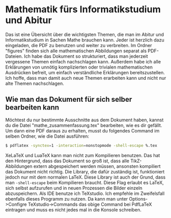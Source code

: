 # Mathematik fürs Informatikstudium und Abitur
Das ist eine Übersicht über die wichtigsten Themen, die man im Abitur und Informatikstudium in Sachen Mathe brauchen kann. Jeder ist herzlich dazu eingeladen, die PDF zu benutzen und weiter zu verbreiten. Im Ordner "figures" finden sich alle mathematischen Abbildungen separat als PDF-Dateien. Ich habe das Dokument so strukturiert, dass man jederzeit vergessene Themen einfach nachschlagen kann. Außerdem habe ich alle Erklärungen von unnötig komplizierten oder trivialen mathematischen Ausdrücken befreit, um einfach verständliche Erklärungen bereitszustellen. Ich hoffe, dass man damit auch neue Themen erarbeiten kann und nicht nur alte Themen nachschlagen.

## Wie man das Dokument für sich selber bearbeiten kann
Möchtest du nur bestimmte Ausschnitte aus dem Dokument haben, kannst du die Datei "mathe_zusammenfassung.tex" bearbeiten, wie es dir gefällt. Um dann eine PDF daraus zu erhalten, musst du folgendes Command im selben Ordner, wie die Datei ausführen:
```bash
$ pdflatex -synctex=1 -interaction=nonstopmode -shell-escape %.tex
```
XeLaTeX und LuaTeX kann man nicht zum Kompilieren benutzen. Das hat den Hintergrund, dass das Dokument so groß ist, dass alle TikZ-Abbildungen extern abgespeichert werden müssen, ansonsten kompiliert das Dokument nicht richtig. Die Library, die dafür zuständig ist, funktioniert jedoch nur mit dem normalen LaTeX. Diese Library ist auch der Grund, dass man `-shell-escape` beim Kompilieren braucht. Diese Flag erlaubt es LaTeX, sich selbst aufzurufen und in neuen Prozessen die Bilder einzeln abzuspeichern. Als IDE benutze ich TeXstudio. Ich empfehle im Zweifelsfall ebenfalls dieses Programm zu nutzen. Da kann man unter Options->Configre TeXstudio->Commands das obige Command bei PdfLaTeX eintragen und muss es nicht jedes mal in die Konsole schreiben.
